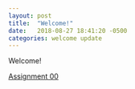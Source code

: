 ```yaml
---
layout: post
title:  "Welcome!"
date:   2018-08-27 18:41:20 -0500
categories: welcome update
---
```

Welcome!

[Assignment 00](../blob/docs/_assignments/00a.md)
